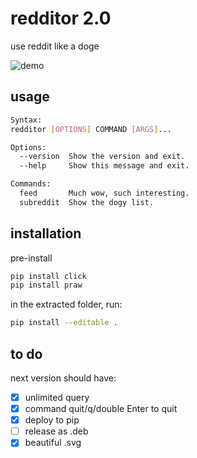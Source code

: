 # redditor 2.0

use reddit like a doge

![demo](link.svg,"demo")

## usage

```bash
Syntax:
redditor [OPTIONS] COMMAND [ARGS]...

Options:
  --version  Show the version and exit.
  --help     Show this message and exit.

Commands:
  feed       Much wow, such interesting.
  subreddit  Show the dogy list.
```

## installation

pre-install

```bash
pip install click
pip install praw
```

in the extracted folder, run:

```bash
pip install --editable .
```

## to do

next version should have:

- [x] unlimited query
- [x] command quit/q/double Enter to quit
- [x] deploy to pip
- [ ] release as .deb
- [x] beautiful .svg
